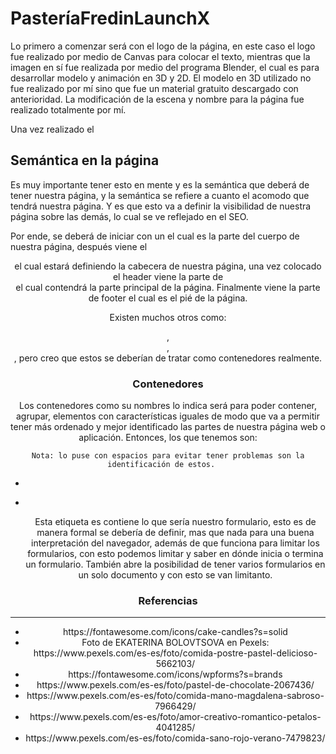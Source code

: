 <h1>PasteríaFredinLaunchX</h1>
<p>
  Lo primero a comenzar será con el logo de la página, en este caso el logo fue realizado por medio de Canvas para colocar el texto, mientras que la imagen en sí fue realizada por medio del programa Blender, el cual es para desarrollar modelo y animación en 3D y 2D. El modelo en 3D utilizado no fue realizado por mí sino que fue un material gratuito descargado con anterioridad. 
  La modificación de la escena y nombre para la página fue realizado totalmente por mí.
  
  Una vez realizado el 
  </p>

<h2> Semántica en la página</h2>
<p>
  Es muy importante tener esto en mente y es la semántica que deberá de tener nuestra página, y la semántica se refiere a cuanto el acomodo que tendrá nuestra página.
  Y es que esto va a definir la visibilidad de nuestra página sobre las demás, lo cual se ve reflejado en el SEO.
  
  Por ende, se deberá de iniciar con un <body> el cual es la parte del cuerpo de nuestra página, después viene el <header> el cual estará definiendo la cabecera de nuestra página, una vez colocado el header viene la parte de <main> el cual contendrá la parte principal de la página. Finalmente viene la parte de footer el cual es el pié de la página.
  
  Existen muchos otros como: <aside>, <div>, <section>, pero creo que estos se deberían de tratar como contenedores realmente.
</p>

<h3> Contenedores </h3>
  <p>
    Los contenedores como su nombres lo indica será para poder contener, agrupar, elementos con características iguales de modo que va a permitir tener más ordenado y mejor identificado las partes de nuestra página web o aplicación. Entonces, los que tenemos son:
  
    Nota: lo puse con espacios para evitar tener problemas son la identificación de estos.   
  
  <ul>
      <li> <nav > </li>
      <li> <form > </li>
        <p>Esta etiqueta es contiene lo que sería nuestro formulario, esto es de manera formal se debería de definir, mas que nada para una buena interpretación del navegador, además de que funciona para limitar los formularios, con esto podemos limitar y saber en dónde inicia o termina un formulario. También abre la posibilidad de tener varios formularios en un solo documento y con esto se van limitanto.</p>
  </ul>
  
  </p>

<h3>Referencias</h3>
<hr>
<ul>
  <li>https://fontawesome.com/icons/cake-candles?s=solid</li>
  <li>Foto de EKATERINA BOLOVTSOVA en Pexels: https://www.pexels.com/es-es/foto/comida-postre-pastel-delicioso-5662103/</li>
  <li>https://fontawesome.com/icons/wpforms?s=brands</li>
  <li>https://www.pexels.com/es-es/foto/pastel-de-chocolate-2067436/</li>
  <li>https://www.pexels.com/es-es/foto/comida-mano-magdalena-sabroso-7966429/</li>
  <li>https://www.pexels.com/es-es/foto/amor-creativo-romantico-petalos-4041285/</li>
  <li>https://www.pexels.com/es-es/foto/comida-sano-rojo-verano-7479823/</li>
  
  </ul>


